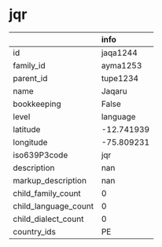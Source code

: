 # jqr
|                      | info       |
|:---------------------|:-----------|
| id                   | jaqa1244   |
| family_id            | ayma1253   |
| parent_id            | tupe1234   |
| name                 | Jaqaru     |
| bookkeeping          | False      |
| level                | language   |
| latitude             | -12.741939 |
| longitude            | -75.809231 |
| iso639P3code         | jqr        |
| description          | nan        |
| markup_description   | nan        |
| child_family_count   | 0          |
| child_language_count | 0          |
| child_dialect_count  | 0          |
| country_ids          | PE         |
